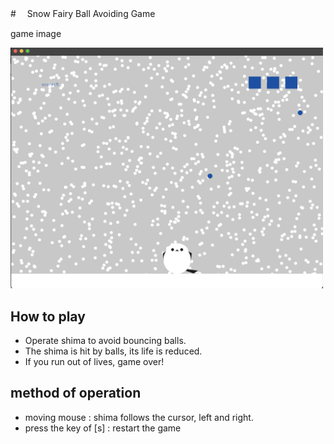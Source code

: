#　 Snow Fairy Ball Avoiding Game

game image

<p><img src="./bin/data/image.png" alt="game-image" width="500px">
</p>

## How to play

- Operate shima to avoid bouncing balls.
- The shima is hit by balls, its life is reduced.
- If you run out of lives, game over!

## method of operation

- moving mouse : shima follows the cursor, left and right.
- press the key of [s] : restart the game
